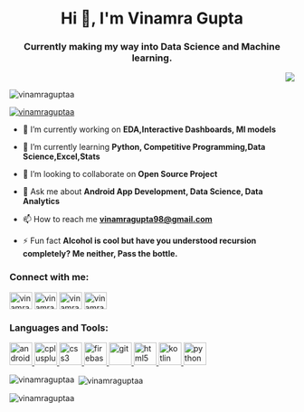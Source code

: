 <h1 align="center">Hi 👋, I'm Vinamra Gupta</h1>
<h3 align="center">Currently making my way into Data Science and Machine learning. </h3>
<p align="right"> <img src="https : //profile-counter.glitch.me/VinamraGuptaa/count.svg" /></p>

<p align="left"> <img src="https://komarev.com/ghpvc/?username=vinamraguptaa&label=Profile%20views&color=0e75b6&style=flat" alt="vinamraguptaa" /> </p>

<p align="left"> <a href="https://github.com/ryo-ma/github-profile-trophy"><img src="https://github-profile-trophy.vercel.app/?username=vinamraguptaa" alt="vinamraguptaa" /></a> </p>

- 🔭 I’m currently working on **EDA,Interactive Dashboards, Ml models**

- 🌱 I’m currently learning **Python, Competitive Programming,Data Science,Excel,Stats**

- 👯 I’m looking to collaborate on **Open Source Project**

- 💬 Ask me about **Android App Development, Data Science, Data Analytics**

- 📫 How to reach me **vinamragupta98@gmail.com**

- ⚡ Fun fact **Alcohol is cool but have you understood recursion completely? Me neither, Pass the bottle.**

<h3 align="left">Connect with me:</h3>
<p align="left">
<a href="https://linkedin.com/in/vinamragupta" target="blank"><img align="center" src="https://cdn.jsdelivr.net/npm/simple-icons@3.0.1/icons/linkedin.svg" alt="vinamragupta" height="30" width="40" /></a>
<a href="https://stackoverflow.com/users/vinamragupta" target="blank"><img align="center" src="https://cdn.jsdelivr.net/npm/simple-icons@3.0.1/icons/stackoverflow.svg" alt="vinamragupta" height="30" width="40" /></a>
<a href="https://fb.com/vinamragupta" target="blank"><img align="center" src="https://cdn.jsdelivr.net/npm/simple-icons@3.0.1/icons/facebook.svg" alt="vinamragupta" height="30" width="40" /></a>
<a href="https://instagram.com/vinamra98" target="blank"><img align="center" src="https://cdn.jsdelivr.net/npm/simple-icons@3.0.1/icons/instagram.svg" alt="vinamra98" height="30" width="40" /></a>
</p>

<h3 align="left">Languages and Tools:</h3>
<p align="left"> <a href="https://developer.android.com" target="_blank"> <img src="https://devicons.github.io/devicon/devicon.git/icons/android/android-original-wordmark.svg" alt="android" width="40" height="40"/> </a> <a href="https://www.w3schools.com/cpp/" target="_blank"> <img src="https://devicons.github.io/devicon/devicon.git/icons/cplusplus/cplusplus-original.svg" alt="cplusplus" width="40" height="40"/> </a> <a href="https://www.w3schools.com/css/" target="_blank"> <img src="https://devicons.github.io/devicon/devicon.git/icons/css3/css3-original-wordmark.svg" alt="css3" width="40" height="40"/> </a> <a href="https://firebase.google.com/" target="_blank"> <img src="https://www.vectorlogo.zone/logos/firebase/firebase-icon.svg" alt="firebase" width="40" height="40"/> </a> <a href="https://git-scm.com/" target="_blank"> <img src="https://www.vectorlogo.zone/logos/git-scm/git-scm-icon.svg" alt="git" width="40" height="40"/> </a> <a href="https://www.w3.org/html/" target="_blank"> <img src="https://devicons.github.io/devicon/devicon.git/icons/html5/html5-original-wordmark.svg" alt="html5" width="40" height="40"/> </a> <a href="https://kotlinlang.org" target="_blank"> <img src="https://www.vectorlogo.zone/logos/kotlinlang/kotlinlang-icon.svg" alt="kotlin" width="40" height="40"/> </a> <a href="https://www.python.org" target="_blank"> <img src="https://devicons.github.io/devicon/devicon.git/icons/python/python-original.svg" alt="python" width="40" height="40"/> </a> </p>

<p><img align="left" src="https://github-readme-stats.vercel.app/api/top-langs?username=vinamraguptaa&show_icons=true&locale=en&layout=compact" alt="vinamraguptaa" /></p>

<p>&nbsp;<img align="center" src="https://github-readme-stats.vercel.app/api?username=vinamraguptaa&show_icons=true&locale=en" alt="vinamraguptaa" /></p>

<p><img align="center" src="https://github-readme-streak-stats.herokuapp.com/?user=vinamraguptaa&" alt="vinamraguptaa" /></p>


